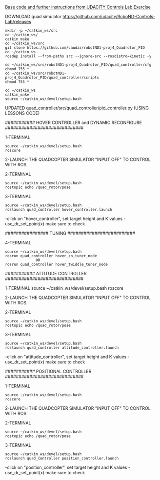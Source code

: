 [Base code and further instructions from UDACITY Controls Lab Exercise](https://github.com/udacity/RoboND-Controls-Lab)

DOWNLOAD quad simulator
https://github.com/udacity/RoboND-Controls-Lab/releases

```
mkdir -p ~/catkin_ws/src
cd ~/catkin_ws/
catkin_make
cd ~/catkin_ws/src
git clone https://github.com/caudaz/robotND1-proj4_Quadrotor_PID
cd ~/catkin_ws
rosdep install --from-paths src --ignore-src --rosdistro=kinetic -y

cd ~/catkin_ws/src/robotND1-proj4_Quadrotor_PID/quad_controller/cfg
chmod 755 *
cd ~/catkin_ws/src/robotND1-proj4_Quadrotor_PID/quad_controller/scripts
chmod 755 *

cd ~/catkin_ws
catkin_make
source ~/catkin_ws/devel/setup.bash
```

UPDATED quad_controller/src/quad_controller/pid_controller.py (USING LESSONS CODE)

########### HOVER CONTROLLER and DYNAMIC RECONFIGURE #############################

1-TERMINAL
```
source ~/catkin_ws/devel/setup.bash
roscore
```

2-LAUNCH THE QUADCOPTER SIMULATOR
"INPUT OFF" TO CONTROL WITH ROS

2-TERMINAL
```
source ~/catkin_ws/devel/setup.bash
rostopic echo /quad_rotor/pose
```

3-TERMINAL
```
source ~/catkin_ws/devel/setup.bash
roslaunch quad_controller hover_controller.launch
```
-click on "hover_controller", set target height and K values
-use_dr_set_point(x) make sure to check 

################  TUNING #########################

4-TERMINAL
```
source ~/catkin_ws/devel/setup.bash
rosrun quad_controller hover_zn_tuner_node
              OR    
rosrun quad_controller hover_twiddle_tuner_node
```

########### ATTITUDE CONTROLLER #############################

1-TERMINAL
source ~/catkin_ws/devel/setup.bash
roscore

2-LAUNCH THE QUADCOPTER SIMULATOR
"INPUT OFF" TO CONTROL WITH ROS

2-TERMINAL
```
source ~/catkin_ws/devel/setup.bash
rostopic echo /quad_rotor/pose
```

3-TERMINAL
```
source ~/catkin_ws/devel/setup.bash
roslaunch quad_controller attitude_controller.launch
```
-click on "attitude_controller", set target height and K values
-use_dr_set_point(x) make sure to check 

########### POSITIONAL CONTROLLER #############################

1-TERMINAL
```
source ~/catkin_ws/devel/setup.bash
roscore
```

2-LAUNCH THE QUADCOPTER SIMULATOR
"INPUT OFF" TO CONTROL WITH ROS

2-TERMINAL
```
source ~/catkin_ws/devel/setup.bash
rostopic echo /quad_rotor/pose
```

3-TERMINAL
```
source ~/catkin_ws/devel/setup.bash
roslaunch quad_controller position_controller.launch
```
-click on "position_controller", set target height and K values
-use_dr_set_point(x) make sure to check 
